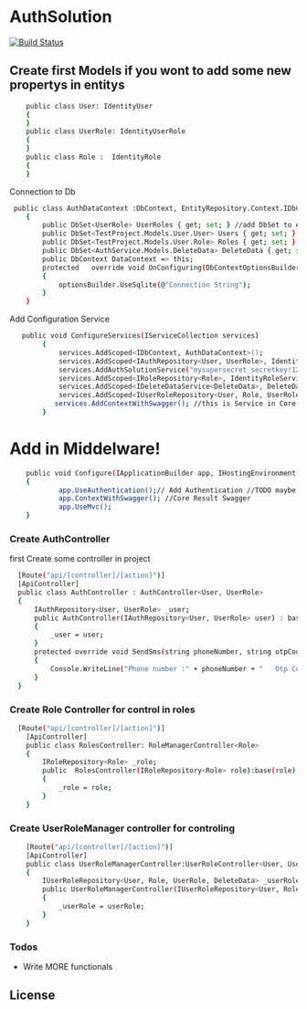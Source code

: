 # AuthSolution



[![Build Status](https://travis-ci.org/joemccann/dillinger.svg?branch=master)](https://travis-ci.org/joemccann/dillinger)
## Create first Models if you wont to add some new propertys in entitys

```sh
    public class User: IdentityUser
    {
    }
    public class UserRole: IdentityUserRole
    {
    }
    public class Role :  IdentityRole
    {
    }
```

Connection to Db

```sh
 public class AuthDataContext :DbContext, EntityRepository.Context.IDbContext 
    {
        public DbSet<UserRole> UserRoles { get; set; } //add DbSet to entitys
        public DbSet<TestProject.Models.User.User> Users { get; set; }
        public DbSet<TestProject.Models.User.Role> Roles { get; set; }
        public DbSet<AuthService.Models.DeleteData> DeleteData { get; set; }
        public DbContext DataContext => this;
        protected   override void OnConfiguring(DbContextOptionsBuilder optionsBuilder)
        {
            optionsBuilder.UseSqlite(@"Connection String");
        }
    }
```
Add Configuration Service 
```sh
   public void ConfigureServices(IServiceCollection services)
        {
            services.AddScoped<IDbContext, AuthDataContext>();
            services.AddScoped<IAuthRepository<User, UserRole>, IdentityUserService<User, Role, UserRole>>();
            services.AddAuthSolutionService("mysupersecret_secretkey!123");
            services.AddScoped<IRoleRepository<Role>, IdentityRoleService<Role>>();
            services.AddScoped<IDeleteDataService<DeleteData>, DeleteDataService<DeleteData>>();
            services.AddScoped<IUserRoleRepository<User, Role, UserRole,DeleteData>, UserRoleRepositoryService<User, Role, UserRole, DeleteData>>();
           services.AddContextWithSwagger(); //this is Service in Core Result
        }
```
# Add in Middelware!
```sh
    public void Configure(IApplicationBuilder app, IHostingEnvironment env)
    {
            app.UseAuthentication();// Add Authentication //TODO maybe change
            app.ContextWithSwagger(); //Core Result Swagger
            app.UseMvc();
    }
```
  ### Create AuthController
  first Create some controller in project 
  ```sh
    [Route("api/[controller]/[action]")]
    [ApiController]
    public class AuthController : AuthController<User, UserRole>
    {
        IAuthRepository<User, UserRole> _user;
        public AuthController(IAuthRepository<User, UserRole> user) : base(user)
        {
            _user = user; 
        }
        protected override void SendSms(string phoneNumber, string otpCode)
        {
            Console.WriteLine("Phone number :" + phoneNumber + "   Otp Code: " + otpCode);
        }
    }
```
### Create Role Controller for control in roles
```sh
  [Route("api/[controller]/[action]")]
    [ApiController]
    public class RolesController: RoleManagerController<Role>
    {
        IRoleRepository<Role> _role;
        public  RolesController(IRoleRepository<Role> role):base(role)
        {
            _role = role;
        }
    }
```
### Create UserRoleManager controller for controling 
```sh
    [Route("api/[controller]/[action]")]
    [ApiController]
    public class UserRoleManagerController:UserRoleController<User, UserRole, Role, DeleteData>
    {
        IUserRoleRepository<User, Role, UserRole, DeleteData> _userRole;
        public UserRoleManagerController(IUserRoleRepository<User, Role, UserRole, DeleteData> userRole):base(userRole)
        {
            _userRole = userRole;
        }
    }
```
### Todos

 - Write MORE functionals
 
License
----